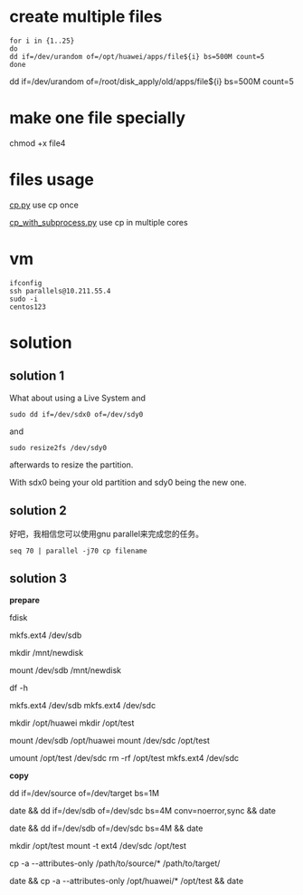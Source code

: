 

# create multiple files


```shell
for i in {1..25}
do
dd if=/dev/urandom of=/opt/huawei/apps/file${i} bs=500M count=5
done
```

dd if=/dev/urandom of=/root/disk_apply/old/apps/file${i} bs=500M count=5


# make one file specially

chmod +x file4


# files usage

[cp.py](cp.py) use cp once

[cp_with_subprocess.py](cp_with_subprocess.py) use cp in multiple cores


# vm

```shell
ifconfig
ssh parallels@10.211.55.4
sudo -i 
centos123
```


# solution

## solution 1



What about using a Live System and

```
sudo dd if=/dev/sdx0 of=/dev/sdy0
```

and

```
sudo resize2fs /dev/sdy0
```

afterwards to resize the partition.

With sdx0 being your old partition and sdy0 being the new one.


## solution 2

好吧，我相信您可以使用gnu parallel来完成您的任务。

```
seq 70 | parallel -j70 cp filename
```


## solution 3

**prepare**

fdisk

mkfs.ext4 /dev/sdb

mkdir /mnt/newdisk

mount /dev/sdb /mnt/newdisk

df -h


mkfs.ext4 /dev/sdb
mkfs.ext4 /dev/sdc

mkdir /opt/huawei
mkdir /opt/test

mount /dev/sdb /opt/huawei
mount /dev/sdc /opt/test


umount  /opt/test /dev/sdc
rm -rf /opt/test
mkfs.ext4 /dev/sdc




**copy**

dd if=/dev/source of=/dev/target bs=1M

date && dd if=/dev/sdb of=/dev/sdc bs=4M conv=noerror,sync && date

date && dd if=/dev/sdb of=/dev/sdc bs=4M && date

mkdir /opt/test
mount -t ext4 /dev/sdc /opt/test

cp -a --attributes-only /path/to/source/* /path/to/target/

date && cp -a --attributes-only /opt/huawei/* /opt/test && date







